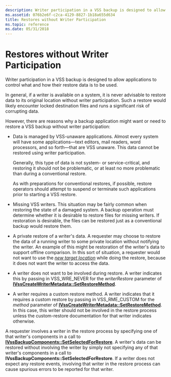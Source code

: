 ```yaml
---
description: Writer participation in a VSS backup is designed to allow applications to control what and how their restore data is to be used.
ms.assetid: 076b2e6f-c2ca-4129-8827-1b18a655d634
title: Restores without Writer Participation
ms.topic: reference
ms.date: 05/31/2018
---
```


# Restores without Writer Participation

Writer participation in a VSS backup is designed to allow applications to control what and how their restore data is to be used.

In general, if a writer is available on a system, it is never advisable to restore data to its original location without writer participation. Such a restore would likely encounter locked destination files and runs a significant risk of corrupting data.

However, there are reasons why a backup application might want or need to restore a VSS backup without writer participation:

-   Data is managed by VSS-unaware applications. Almost every system will have some applications—text editors, mail readers, word processors, and so forth—that are VSS unaware. This data cannot be restored using writer participation.

    Generally, this type of data is not system- or service-critical, and restoring it should not be problematic, or at least no more problematic than during a conventional restore.

    As with preparations for conventional restores, if possible, restore operators should attempt to suspend or terminate such applications prior to starting a VSS restore.

-   Missing VSS writers. This situation may be fairly common when restoring the state of a damaged system. A backup operation must determine whether it is desirable to restore files for missing writers. If restoration is desirable, the files can be restored just as a conventional backup would restore them.
-   A private restore of a writer's data. A requester may choose to restore the data of a running writer to some private location without notifying the writer. An example of this might be restoration of the writer's data to support offline comparison. In this sort of situation, a requester would not want to use the [*new target location*](vssgloss-n.md) while doing the restore, because it does not want the writer to access the data.
-   A writer does not want to be involved during restore. A writer indicates this by passing in VSS\_WRE\_NEVER for the *writerRestore* parameter of [**IVssCreateWriterMetadata::SetRestoreMethod**](/windows/desktop/api/VsWriter/nf-vswriter-ivsscreatewritermetadata-setrestoremethod).
-   A writer requires a custom restore method. A writer indicates that it requires a custom restore by passing in VSS\_RME\_CUSTOM for the *method* parameter of [**IVssCreateWriterMetadata::SetRestoreMethod**](/windows/desktop/api/VsWriter/nf-vswriter-ivsscreatewritermetadata-setrestoremethod). In this case, this writer should not be involved in the restore process unless the custom-restore documentation for that writer indicates otherwise.

A requester involves a writer in the restore process by specifying one of that writer's components in a call to [**IVssBackupComponents::SetSelectedForRestore**](/windows/desktop/api/VsBackup/nf-vsbackup-ivssbackupcomponents-setselectedforrestore). A writer's data can be restored without involving the writer by simply not specifying any of that writer's components in a call to **IVssBackupComponents::SetSelectedForRestore**. If a writer does not expect any restore events, involving that writer in the restore process can cause spurious errors to be reported for that writer.

 

 



